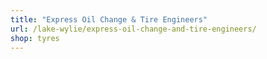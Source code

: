 ```yaml
---
title: "Express Oil Change & Tire Engineers"
url: /lake-wylie/express-oil-change-and-tire-engineers/
shop: tyres
---
```

